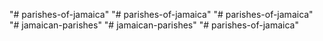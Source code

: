 "# parishes-of-jamaica" 
"# parishes-of-jamaica" 
"# parishes-of-jamaica" 
"# jamaican-parishes" 
"# jamaican-parishes" 
"# parishes-of-jamaica" 
